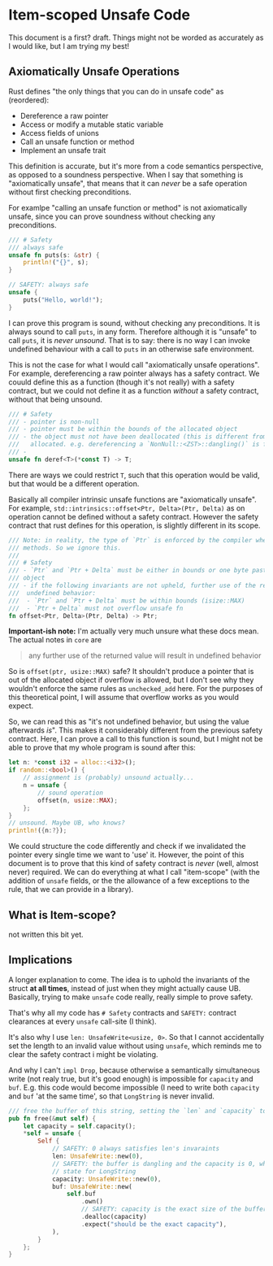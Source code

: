 # Item-scoped Unsafe Code

This document is a first? draft. Things might not be worded as
accurately as I would like, but I am trying my best!

## Axiomatically Unsafe Operations

Rust defines "the only things that you can do in unsafe code" as (reordered):

- Dereference a raw pointer
- Access or modify a mutable static variable
- Access fields of unions
- Call an unsafe function or method
- Implement an unsafe trait

This definition is accurate, but it's more from a code semantics
perspective, as opposed to a soundness perspective. When I say that
something is "axiomatically unsafe", that means that it can _never_ be a
safe operation without first checking preconditions.

For examlpe "calling an unsafe function or method" is not axiomatically
unsafe, since you can prove soundness without checking any
preconditions.

```rust
/// # Safety
/// always safe
unsafe fn puts(s: &str) {
    println!("{}", s);
}

// SAFETY: always safe
unsafe {
    puts("Hello, world!");
}
```

I can prove this program is sound, without checking any preconditions.
It is always sound to call `puts`, in any form. Therefore although it is
"unsafe" to call `puts`, it is _never unsound_. That is to say: there is
no way I can invoke undefined behaviour with a call to `puts` in an
otherwise safe environment.

This is not the case for what I would call "axiomatically unsafe
operations". For example, dereferencing a raw pointer always has a
safety contract. We couuld define this as a function (though it's not
really) with a safety contract, but we could not define it as a function
_without_ a safety contract, without that being unsound.

```rust
/// # Safety
/// - pointer is non-null
/// - pointer must be within the bounds of the allocated object
/// - the object must not have been deallocated (this is different from never having been
///   allocated. e.g. dereferencing a `NonNull::<ZST>::dangling()` is fine)
/// -
unsafe fn deref<T>(*const T) -> T;
```

There are ways we could restrict `T`, such that this operation would be
valid, but that would be a different operation.

Basically all compiler intrinsic unsafe functions are "axiomatically
unsafe". For example, `std::intrinsics::offset<Ptr, Delta>(Ptr, Delta)`
as on operation cannot be defined without a safety contract. However the
safety contract that rust defines for this operation, is slightly
different in its scope.

```rust
/// Note: in reality, the type of `Ptr` is enforced by the compiler when we use stabilized 
/// methods. So we ignore this. 
/// 
/// # Safety 
/// - `Ptr` and `Ptr + Delta` must be either in bounds or one byte past the end of an allocated 
/// object 
/// - if the following invariants are not upheld, further use of the returned value will result in 
///  undefined behavior: 
///  - `Ptr` and `Ptr + Delta` must be within bounds (isize::MAX) 
///  - `Ptr + Delta` must not overflow unsafe fn
fn offset<Ptr, Delta>(Ptr, Delta) -> Ptr;
```

**Important-ish note:** I'm actually very much unsure what these docs
mean. The actual notes in `core` are

> any further use of the returned value will result in undefined behavior

So is `offset(ptr, usize::MAX)` safe? It shouldn't produce a pointer
that is out of the allocated object if overflow is allowed, but I don't
see why they wouldn't enforce the same rules as `unchecked_add` here.
For the purposes of this theoretical point, I will assume that overflow
works as you would expect.

So, we can read this as "it's not undefined behavior, but using the
value afterwards _is_". This makes it considerably different from the
previous safety contract. Here, I can prove a call to this function is
sound, but I might not be able to prove that my whole program is sound
after this:

```rs
let n: *const i32 = alloc::<i32>();
if random::<bool>() {
    // assignment is (probably) unsound actually...
    n = unsafe {
        // sound operation
        offset(n, usize::MAX);
    };
}
// unsound. Maybe UB, who knows?
println!({n:?});
```

We could structure the code differently and check if we invalidated the
pointer every single time we want to 'use' it. However, the point of
this document is to prove that this kind of safety contract is _never_
(well, almost never) required. We can do everything at what I call
"item-scope" (with the addition of `unsafe` fields, or the the allowance
of a few exceptions to the rule, that we can provide in a library).

## What is Item-scope?

not written this bit yet.

## Implications

A longer explanation to come. The idea is to uphold the invariants of
the struct **at all times**, instead of just when they might actually
cause UB. Basically, trying to make `unsafe` code really, really simple
to prove safety.

That's why all my code has `# Safety` contracts and `SAFETY:` contract
clearances at every `unsafe` call-site (I think).

It's also why I use `len: UnsafeWrite<usize, 0>`. So that I cannot
accidentally set the length to an invalid value without using `unsafe`,
which reminds me to clear the safety contract i might be violating.

And why I can't `impl Drop`, because otherwise a semantically
simultaneous write (not realy true, but it's good enough) is impossible
for `capacity` and `buf`. E.g. this code would become impossible (I need
to write both `capacity` and `buf` 'at the same time', so that
`LongString` is never invalid.

```rust
/// free the buffer of this string, setting the `len` and `capacity` to `0`
pub fn free(&mut self) {
    let capacity = self.capacity();
    *self = unsafe {
        Self {
            // SAFETY: 0 always satisfies len's invaraints
            len: UnsafeWrite::new(0),
            // SAFETY: the buffer is dangling and the capacity is 0, which is a valid
            // state for LongString
            capacity: UnsafeWrite::new(0),
            buf: UnsafeWrite::new(
                self.buf
                    .own()
                    // SAFETY: capacity is the exact size of the buffer
                    .dealloc(capacity)
                    .expect("should be the exact capacity"),
            ),
        }
    };
}
```